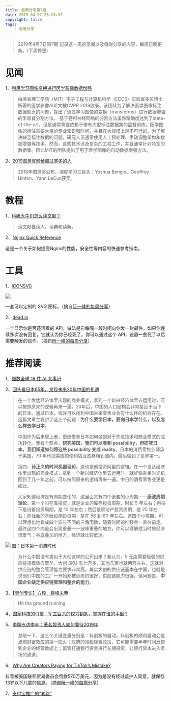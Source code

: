 ```yaml
---
title: 每周分享第7期
date: 2019-04-07 23:23:37
copyright: false
tags: 
    - 每周分享
---
```

>2019年4月7日第7期
记录这一周的见闻以及值得分享的内容，每周日晚更新。(下周停更)


# 见闻

1、[利用学习图像变换进行医学影像数据增强](https://mp.weixin.qq.com/s?__biz=MzI5NTIxNTg0OA==&mid=2247494756&idx=2&sn=76afe3d4d5c52db9d23a4bb5abff942a&key=bc5b2a816e73d108c889e4c4a66c36ed848b69181298fa43d3eb204229615479660ddb47b0c6eeac8feb9159aa060167d2abb6b8edd5dbe40623cb09ae0c38436a6dda326193f52b82d9eff810f0f67d&ascene=1&uin=MTk4OTE4ODkzNQ%3D%3D&devicetype=Windows+10&version=62060739&lang=zh_CN&pass_ticket=JoOhEogMvPVFy%2FkVxlHs8SaSblsy4448g%2BWP8KdSyZn7fv2uArlawyTNeges9255)

> 由麻省理工学院（MIT）电子工程与计算机科学（ECCS）实验室多位博士所著的医学影像AI论文被CVPR 2019收录。该团队为了解决医学图像标注数据缺乏的问题，提出了通过学习图像的变换（transforms）进行数据增强的半监督分割方法。
> 基于卷积神经网络的分割方法虽然精确度达到了state-of-the-art，但是通常需要依赖于带有大型标注数据集的监督训练。医学图像的标注需要大量的专业知识和时间，并且在大规模上是不可行的。为了解决缺乏标注数据的问题，研究人员通常使用人工预处理、手动调整架构和数据增强等技术。然而，这些技术涉及复杂的工程工作，并且通常针对特定的数据集。因此MIT的团队提出了用于医学图像的自动数据增强方法。

2、[2019图灵奖颁给熬过寒冬的人](https://mp.weixin.qq.com/s?__biz=MzI3MTA0MTk1MA==&mid=2652041746&idx=1&sn=8ffb18a06dbf141f4422ca7da104f136&chksm=f12186e3c6560ff5c72c21fcad9200f848971accf6b0dc8701098ab8ed1233f4dc7bc6eaa5b5&mpshare=1&scene=1&srcid=0328YZu7LHGDAkptQxAsyAlp&key=f0f5d77c9cac328dc72bf596832eacb55701802560a9db0878dbb25070c1afc08a59d29a3e99bd09e01de263228e585db1c9aedb9776819cc7fcce944616809b6d2791a9bd5b1dc389e733ec7de2fbfd&ascene=1&uin=MTk4OTE4ODkzNQ%3D%3D&devicetype=Windows+10&version=62060739&lang=zh_CN&pass_ticket=JoOhEogMvPVFy%2FkVxlHs8SaSblsy4448g%2BWP8KdSyZn7fv2uArlawyTNeges9255)

> 2018年图灵奖公布，深度学习三巨头：Yoshua Bengio、Geoffrey Hinton、Yann LeCun获奖。

# 教程

1、[科研大牛们怎么读文献？](https://www.zhihu.com/question/21278186/answer/608002481?s_r=0&s_s_i=CxFd43rtuZP%2BqxUJpAn075q4u6%2FdX4kMTzwX23vswr4%3D&utm_medium=social&utm_oi=1068307340301963264&utm_source=wechat_timeline&from=timeline&isappinstalled=0)

> 读文献要读人，读典和读新。

2、[Nginx Quick Reference](https://github.com/trimstray/nginx-quick-reference)

这是一个关于如何提高Nginx的性能，安全性等内容的快速参考指南。

# 工具


1、[ICONSVG](https://iconsvg.xyz/)

<img src="http://img.linqunshu.cn/%E5%BE%AE%E4%BF%A1%E6%88%AA%E5%9B%BE_20190403092436.png">

一套可以定制的 SVG 图标。（摘自[阮一峰的每周分享](http://www.ruanyifeng.com/blog/2019/03/weekly-issue-49.html)）


2、[dead.io](https://dead.io/)

一个显示你是否还活着的 API，做法是它每隔一段时间向你发一封邮件，如果你连续多次没有回复，它就认为你已经死了。你可以通过这个 API，设置一些死了以后需要触发的动作。（摘自[阮一峰的每周分享](http://www.ruanyifeng.com/blog/2019/04/weekly-issue-50.html)）


# 推荐阅读

1、[细数全球 18 件 AI 大事记](https://mp.weixin.qq.com/s?__biz=MjM5ODU3OTIyOA==&mid=2650675704&idx=2&sn=e5bb90a34be0279b89d6884bccfd4f48&chksm=bec2248b89b5ad9dcd70f92e7e11c76fc375bb678416fb03bb03effc6b11e2fbff8536cc3911&mpshare=1&scene=1&srcid=&key=f0f5d77c9cac328dd37c0e054748aab7c6a001c93e7587c44e49a3ad65d7e9b260b03bb51cb2fcf158feb865d03ec812885fcfc33ed28a4a8f517473404af643d50c58d946400619f32031551c3a6279&ascene=1&uin=MTk4OTE4ODkzNQ%3D%3D&devicetype=Windows+10&version=62060739&lang=zh_CN&pass_ticket=JoOhEogMvPVFy%2FkVxlHs8SaSblsy4448g%2BWP8KdSyZn7fv2uArlawyTNeges9255)

2、[回头看日本65年，发现未来20年中国的机遇](https://mp.weixin.qq.com/s?__biz=MjM5OTAzMjc4MA==&mid=2650094171&idx=1&sn=d59fefa8dfb077e19e4e7bea37462931&key=0c5bd8d37f178293b0549b7e5fa5f2dc7de4b99f3dcb3a47e6781cf51ad836b38c2ae2d94d3a10a5a914f8815c3bd3a0feeb790efccbb06fb32964f61d5829309f851eccea23fc5874ab54113394f8a2&ascene=1&uin=MTk4OTE4ODkzNQ%3D%3D&devicetype=Windows+10&version=62060739&lang=zh_CN&pass_ticket=JoOhEogMvPVFy%2FkVxlHs8SaSblsy4448g%2BWP8KdSyZn7fv2uArlawyTNeges9255)

> 在一个发达经济体里出现的商业模式，拿到一个新兴经济体里去运用时，可以按照原来的逻辑再来一遍。20年后，中国的人口结构会非常接近于当下的日本。通过日本，或许可以找到中国未来零售业会有什么样的机会存在。这篇文章主要讲了这三个问题：**为什么要学日本，要向日本学什么，以及怎么样去学日本**。

> 中国作为后来居上者，更应借鉴日本如何做到对于先进技术和商业模式的成功转化。我有个观点，**研究美国，我们可以看到 possibility，但研究日本，我们知道如何将这些 possibility 变成 reality**。日本的消费零售业师承于美国，70 年代把美国的便利店业态移植到国内，最后做到了世界第一。

> 第四，**孙正义的时间机器理论**。这也是他投资阿里的逻辑。在一个发达经济体里出现的商业模式，拿到一个新兴经济体里去运用时，就好像乘坐时光机回到了几十年之前，可以按照原来的逻辑再来一遍。中日的消费零售业更是如此。

> 大家知道经济是有周期变化的，这里面又有四个嵌套的小周期——**康波周期理论**，第一个叫在库投资，就是企业的库存投资周期，时长 5 年左右；再往下是设备投资周期，是 10 年左右；然后是房地产投资周期，是 25 年左右；而社会的基础设施投资期，是在 56 到 60 年左右。这四个小周期，可以理想化地看成四个波长不同的三角函数，随着时间的推移会一直往前走。最终这四个向量会出现重叠——波峰重叠的地方，你可以理解成当时的经济很景气；谷底叠加的地方，经济就比较低迷。

<img src="http://img.linqunshu.cn/japan.png">
图：日本第一消费时代

> 为什么中国没有类似于大创这样的公司出来？我认为，5 元店需要极强的供应链规模效应壁垒，大创 SKU 有七万多，其他几家也就两万左右，这就对供应链的整合管理能力要求非常高。其实大创的供应链基本在中国，也就是说他们中国的工厂一开始都被训练的很好，供应链能力很强，但问题是，**中国企业缺乏供应链管理和整合的能力**。

3、[【青创专访】方毅，巅峰未至](https://mp.weixin.qq.com/s?__biz=MjM5NDE0ODIwMQ==&mid=2651296271&idx=1&sn=9e7ae683a57dc84bbd57385b78b5f925&key=dbd73e96dc6e3e5c7d14d22052ad9289c1b5a1b63d5a12d205ee64a2fc8f7767c3d33e494e6be4619efb2823d3e650957144a7ce66bc483065a1f8bb12bdbb7415897e28ee2f8e10b2be6a4bc462f389&ascene=1&uin=MTk4OTE4ODkzNQ%3D%3D&devicetype=Windows+10&version=62060739&lang=zh_CN&pass_ticket=JoOhEogMvPVFy%2FkVxlHs8SaSblsy4448g%2BWP8KdSyZn7fv2uArlawyTNeges9255)

> Hit the ground running.

4、[国家科技的引擎：军工巨头的权力钥匙，掌握在谁的手里？](https://mp.weixin.qq.com/s?__biz=MzIwMTM4MjQzMA==&mid=2656602399&idx=1&sn=5c9532ac4f63a097c3db45e93a30b0ef&key=dd903828d49d3153a9d1321d67dd061869a7a3e7b1d8740e2c81601d5ac5182fe658941b34410541ace56116a40b90654b7ba63b2ec32687b9faca386730e2551e7756e8b3fc853c32e18afc4ddb660b&ascene=1&uin=MTk4OTE4ODkzNQ%3D%3D&devicetype=Windows+10&version=62060739&lang=zh_CN&pass_ticket=JoOhEogMvPVFy%2FkVxlHs8SaSblsy4448g%2BWP8KdSyZn7fv2uArlawyTNeges9255)

5、[李翔专访李丰：著名投资人如何看待2019年](https://mp.weixin.qq.com/s?__biz=MjM5OTAzMjc4MA==&mid=2650092962&idx=1&sn=930f605ab9accc1b0297200b58d314e0&key=f0f5d77c9cac328d606fd0f1def6f60ccc3980d2b4278d77e1d580b6a3d5320c9c610545da50863c419fe2d6641379790458391de304b2ea4b8f4f9f3dcd0666ed79646f03a03c5be0d1a9301977a787&ascene=1&uin=MTk4OTE4ODkzNQ%3D%3D&devicetype=Windows+10&version=62060739&lang=zh_CN&pass_ticket=JoOhEogMvPVFy%2FkVxlHs8SaSblsy4448g%2BWP8KdSyZn7fv2uArlawyTNeges9255)

> 总结一下，这三个关键变量分别是：科创板的启动，科创板的顺利启动会是点燃财富效应的第一把火；政府的减税降费政策，它可能需要半年时间反馈到企业的经营数据上；监管打通银行资金进行长期投资，让银行资本进入市场的通道。


6、[Why Are Creators Paying for TikTok’s Mistake?](https://www.eff.org/deeplinks/2019/03/why-are-creators-paying-tiktoks-mistake)

抖音被美国联邦贸易委员会罚款570万美元，因为是没有经过监护人同意，就保存13岁以下儿童的信息。（摘自[阮一峰的每周分享](http://www.ruanyifeng.com/blog/2019/04/weekly-issue-50.html)）

7、[支付宝推广的“套路”](https://mp.weixin.qq.com/s?__biz=MjM5OTAzMjc4MA==&mid=2650094434&idx=5&sn=d399fc5688f36c4a7e0489414c477bbf&key=dd903828d49d3153ded1ab1352473ea344cee57e877caec8d88922332fa28e63e4ef6c9b07904ab1e61248e90eeaf4397a2f83cb0e46cca295a5794ef8d25e1ca9baced84e49290307a01350b60d8fb1&ascene=1&uin=MTk4OTE4ODkzNQ%3D%3D&devicetype=Windows+10&version=62060739&lang=zh_CN&pass_ticket=JoOhEogMvPVFy%2FkVxlHs8SaSblsy4448g%2BWP8KdSyZn7fv2uArlawyTNeges9255)

